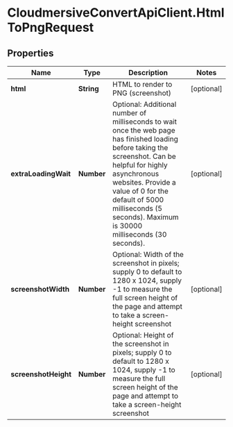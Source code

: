 # CloudmersiveConvertApiClient.HtmlToPngRequest

## Properties
Name | Type | Description | Notes
------------ | ------------- | ------------- | -------------
**html** | **String** | HTML to render to PNG (screenshot) | [optional] 
**extraLoadingWait** | **Number** | Optional: Additional number of milliseconds to wait once the web page has finished loading before taking the screenshot.  Can be helpful for highly asynchronous websites. Provide a value of 0 for the default of 5000 milliseconds (5 seconds). Maximum is 30000 milliseconds (30 seconds). | [optional] 
**screenshotWidth** | **Number** | Optional: Width of the screenshot in pixels; supply 0 to default to 1280 x 1024, supply -1 to measure the full screen height of the page and attempt to take a screen-height screenshot | [optional] 
**screenshotHeight** | **Number** | Optional: Height of the screenshot in pixels; supply 0 to default to 1280 x 1024, supply -1 to measure the full screen height of the page and attempt to take a screen-height screenshot | [optional] 


